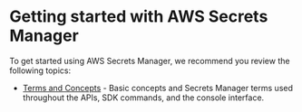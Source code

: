 # Getting started with AWS Secrets Manager<a name="getting-started"></a>

To get started using AWS Secrets Manager, we recommend you review the following topics: 
+ [Terms and Concepts](terms-concepts.md) \- Basic concepts and Secrets Manager terms used throughout the APIs, SDK commands, and the console interface\.